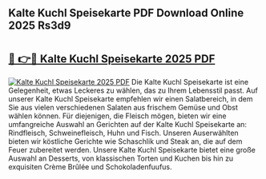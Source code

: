 ## Kalte Kuchl Speisekarte PDF Download Online 2025 Rs3d9

# <h2><a href="http://gccm47.nevu.top/?p=Kalte+Kuchl+Speisekarte">🔗 👉🔴 Kalte Kuchl Speisekarte 2025 PDF</a></h2>

[![Kalte Kuchl Speisekarte 2025 PDF](https://i.imgur.com/dBaPXMq.png)](http://gccm47.nevu.top/?p=Kalte+Kuchl+Speisekarte)
Die Kalte Kuchl Speisekarte ist eine Gelegenheit, etwas Leckeres zu wählen, das zu Ihrem Lebensstil passt. Auf unserer Kalte Kuchl Speisekarte empfehlen wir einen Salatbereich, in dem Sie aus vielen verschiedenen Salaten aus frischem Gemüse und Obst wählen können. Für diejenigen, die Fleisch mögen, bieten wir eine umfangreiche Auswahl an Gerichten auf der Kalte Kuchl Speisekarte an: Rindfleisch, Schweinefleisch, Huhn und Fisch. Unseren Auserwählten bieten wir köstliche Gerichte wie Schaschlik und Steak an, die auf dem Feuer zubereitet werden. Unsere Kalte Kuchl Speisekarte bietet eine große Auswahl an Desserts, von klassischen Torten und Kuchen bis hin zu exquisiten Crème Brûlée und Schokoladenfuufus.
